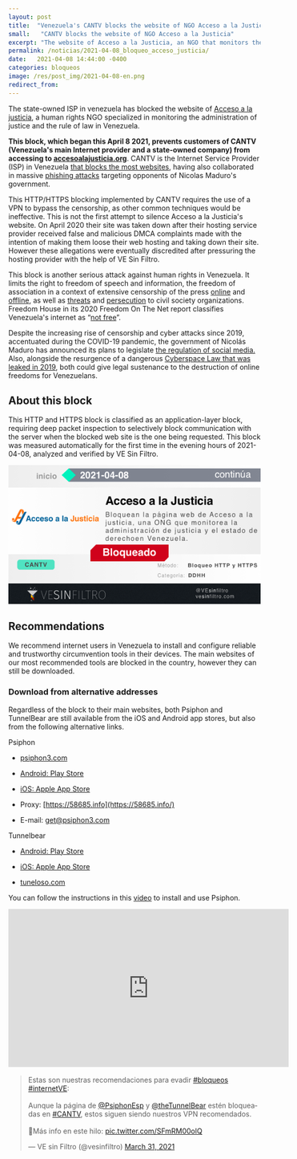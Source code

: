 ```yaml
---
layout: post
title:  "Venezuela's CANTV blocks the website of NGO Acceso a la Justicia"
small:   "CANTV blocks the website of NGO Acceso a la Justicia"
excerpt: "The website of Acceso a la Justicia, an NGO that monitors the administration of justice and the rule of law in Venezuela has been blocked."
permalink: /noticias/2021-04-08_bloqueo_acceso_justicia/
date:   2021-04-08 14:44:00 -0400
categories: bloqueos
image: /res/post_img/2021-04-08-en.png
redirect_from:
---
```


The state-owned ISP in venezuela has blocked the website of [Acceso a la justicia](https://www.accesoalajusticia.org/), a human rights NGO specialized in monitoring the administration of justice and the rule of law in Venezuela.

**This block, which began this April 8 2021, prevents customers of CANTV (Venezuela's main Internet provider and a state-owned company) from accessing to [accesoalajusticia.org](https://accesoalajusticia.org)**. CANTV is the Internet Service Provider (ISP) in Venezuela [that blocks the most websites](https://vesinfiltro.com/noticias/twitter_youtube_instagram_2019-01/), having also collaborated in massive [phishing attacks](https://vesinfiltro.com/noticias/Phishing_impulsado_por_gobierno_de_Venezuela/) targeting opponents of Nicolas Maduro's government.

This HTTP/HTTPS blocking implemented by CANTV requires the use of a VPN to bypass the censorship, as other common techniques would be ineffective. This is not the first attempt to silence Acceso a la Justicia's website. On April 2020 their site was taken down after their hosting service provider received false and malicious DMCA complaints made with the intention of making them loose their web hosting and taking down their site. However these allegations were eventually discredited after pressuring the hosting provider with the help of VE Sin Filtro.

This block is another serious attack against human rights in Venezuela. It limits the right to freedom of speech and information, the freedom of association in a context of extensive censorship of the press [online](https://vesinfiltro.com/noticias/venezuela_bloquea_las_noticias-2019-05/) and [offline](http://espaciopublico.ong/marzo-censura-intimidacion-y-restricciones-a-la-libertad-de-expresion/), as well as [threats](https://runrun.es/noticias/440668/director-de-fundaredes-pedira-proteccion-a-la-onu-y-cidh-tras-amenazas-de-cabello/) and [persecution](https://www.hrw.org/es/news/2020/12/21/venezuela-ataques-contra-organizaciones-humanitarias)  to civil society organizations. Freedom House in its 2020 Freedom On The Net report classifies Venezuela's internet as “[not free](https://freedomhouse.org/country/venezuela/freedom-net/2020)”.

Despite the increasing rise of censorship and cyber attacks since 2019, accentuated during the COVID-19 pandemic, the government of Nicolás Maduro has announced its plans to legislate [the regulation of social media.  ](https://www.elimpulso.com/2021/03/04/asamblea-nacional-chavista-incluira-a-las-redes-sociales-en-la-cuestionada-ley-resorte/) Also, alongside the resurgence of a dangerous [ Cyberspace Law that was leaked in 2019](https://vesinfiltro.com/noticias/comunicado_ley_ciberespacio/), both could give legal sustenance to the destruction of online freedoms for Venezuelans.




## About this block

This HTTP and HTTPS block is classified as an application-layer block, requiring deep packet inspection to selectively block communication with the server when the blocked web site is the one being requested. This block was measured automatically for the first time in the evening hours of 2021-04-08, analyzed and verified by VE Sin Filtro.

![](/res/post_img/2021-04-08-es.png)

## Recommendations

We recommend internet users in Venezuela to install and configure reliable and trustworthy circumvention tools in their devices. The main websites of our most recommended tools are blocked in the country, however they can still be downloaded.

### Download from alternative addresses

Regardless of the block to their main websites, both Psiphon and TunnelBear are still available from the iOS and Android app stores, but also from the following alternative links.

Psiphon
-   [psiphon3.com](http://psiphon3.com/es/download.html)

-   [Android: Play Store](https://play.google.com/store/apps/details?id=com.psiphon3.subscription)

-   [iOS: Apple App Store](https://apps.apple.com/us/app/psiphon/id1276263909?ls=1)

-   Proxy: [https://58685.info](https://58685.info/)

-   E-mail: get@psiphon3.com

Tunnelbear
-   [Android: Play Store](https://play.google.com/store/apps/details?id=com.tunnelbear.android)

-   [iOS: Apple App Store](https://geo.itunes.apple.com/app/tunnelbear-vpn-unblock-websites/id564842283?mt=8&at=1010l9nk)

-   [tuneloso.com](http://tuneloso.com/)

You can follow the instructions in this [video](https://www.youtube.com/watch?v=iYQQTE1-Thk) to install and use Psiphon.

<iframe width="560" height="315" src="https://www.youtube-nocookie.com/embed/iYQQTE1-Thk" title="YouTube video player" frameborder="0" allow="accelerometer; autoplay; clipboard-write; encrypted-media; gyroscope; picture-in-picture" allowfullscreen></iframe>


<blockquote class="twitter-tweet" data-dnt="true"><p lang="es" dir="ltr">Estas son nuestras recomendaciones para evadir <a href="https://twitter.com/hashtag/bloqueos?src=hash&amp;ref_src=twsrc%5Etfw">#bloqueos</a>  <a href="https://twitter.com/hashtag/internetVE?src=hash&amp;ref_src=twsrc%5Etfw">#internetVE</a>:<br><br>Aunque la página de <a href="https://twitter.com/PsiphonEsp?ref_src=twsrc%5Etfw">@PsiphonEsp</a> y <a href="https://twitter.com/theTunnelBear?ref_src=twsrc%5Etfw">@theTunnelBear</a> estén bloqueadas en <a href="https://twitter.com/hashtag/CANTV?src=hash&amp;ref_src=twsrc%5Etfw">#CANTV</a>, estos siguen siendo nuestros VPN recomendados.<br><br>🧵Más info en este hilo: <a href="https://t.co/SFmRM00olQ">pic.twitter.com/SFmRM00olQ</a></p>&mdash; VE sin Filtro (@vesinfiltro) <a href="https://twitter.com/vesinfiltro/status/1377385735666421761?ref_src=twsrc%5Etfw">March 31, 2021</a></blockquote> <script async src="https://platform.twitter.com/widgets.js" charset="utf-8"></script>
